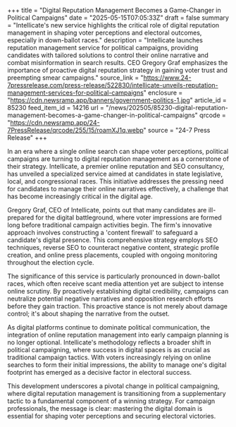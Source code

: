 +++
title = "Digital Reputation Management Becomes a Game-Changer in Political Campaigns"
date = "2025-05-15T07:05:33Z"
draft = false
summary = "Intellicate's new service highlights the critical role of digital reputation management in shaping voter perceptions and electoral outcomes, especially in down-ballot races."
description = "Intellicate launches reputation management service for political campaigns, providing candidates with tailored solutions to control their online narrative and combat misinformation in search results. CEO Gregory Graf emphasizes the importance of proactive digital reputation strategy in gaining voter trust and preempting smear campaigns."
source_link = "https://www.24-7pressrelease.com/press-release/522830/intellicate-unveils-reputation-management-services-for-political-campaigns"
enclosure = "https://cdn.newsramp.app/banners/government-politics-1.jpg"
article_id = 85230
feed_item_id = 14216
url = "/news/202505/85230-digital-reputation-management-becomes-a-game-changer-in-political-campaigns"
qrcode = "https://cdn.newsramp.app/24-7PressRelease/qrcode/255/15/roamXJ1q.webp"
source = "24-7 Press Release"
+++

<p>In an era where a single online search can shape voter perceptions, political campaigns are turning to digital reputation management as a cornerstone of their strategy. Intellicate, a premier online reputation and SEO consultancy, has unveiled a specialized service aimed at candidates in state legislative, local, and congressional races. This initiative addresses the pressing need for candidates to manage their online narratives effectively, a challenge that has become increasingly critical in the digital age.</p><p>Gregory Graf, CEO of Intellicate, points out that many candidates are ill-prepared for the digital battleground, where voter impressions are formed long before traditional campaign activities begin. The firm's innovative approach involves constructing a 'content firewall' to safeguard a candidate's digital presence. This comprehensive strategy employs SEO techniques, reverse SEO to counteract negative content, strategic profile creation, and online press placements, coupled with ongoing monitoring throughout the election cycle.</p><p>The significance of this service is particularly pronounced in down-ballot races, which often receive scant media attention yet are subject to intense online scrutiny. By proactively establishing digital credibility, campaigns can neutralize potential negative narratives and opposition research efforts before they gain traction. This proactive stance is not merely about damage control; it's about shaping the narrative from the outset.</p><p>As digital platforms continue to dominate political communication, the integration of online reputation management into early campaign planning is no longer optional. Intellicate's methodology reflects a broader shift in political campaigning, where success in digital spaces is as crucial as traditional campaign tactics. With voters increasingly relying on online searches to form their initial impressions, the ability to manage one's digital footprint has emerged as a decisive factor in electoral success.</p><p>This development underscores a pivotal change in political campaigning, where digital reputation management is transitioning from a supplementary tactic to a fundamental component of a winning strategy. For campaign professionals, the message is clear: mastering the digital domain is essential for shaping voter perceptions and securing electoral victories.</p>
